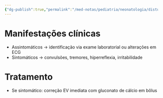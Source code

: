 ```yaml
---
{"dg-publish":true,"permalink":"/med-notas/pediatria/neonatologia/disturbios-metabolicos/hipocalcemia-neonatal/"}
---
```


# Manifestações clínicas
- Assintomáticos -> identificação via exame laboratorial ou alterações em ECG
- Sintomáticos -> convulsões, tremores, hiperreflexia, irritabilidade

# Tratamento
- Se sintomático: correção EV imediata com gluconato de cálcio em bôlus